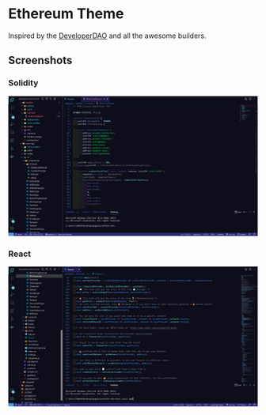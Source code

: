 # Ethereum Theme

Inspired by the [DeveloperDAO](https://github.com/Developer-DAO) and all the awesome builders.


## Screenshots

### Solidity

![Solidity screenshot](https://github.com/MichaelMacaulay/Ethereum-Theme/blob/main/solidity1.PNG?raw=true)

### React

![React screenshot](https://github.com/MichaelMacaulay/Ethereum-Theme/blob/main/react1.PNG?raw=true)

